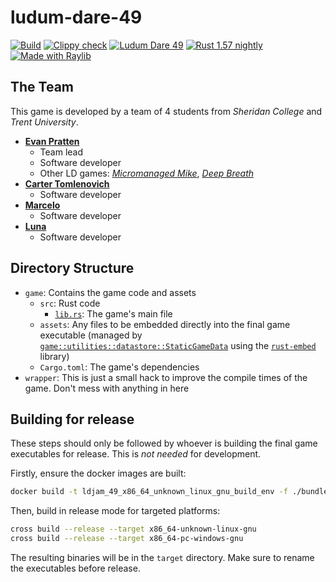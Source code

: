 # ludum-dare-49
[![Build](https://github.com/Ewpratten/ludum-dare-49/actions/workflows/build.yml/badge.svg)](https://github.com/Ewpratten/ludum-dare-49/actions/workflows/build.yml)
[![Clippy check](https://github.com/Ewpratten/ludum-dare-49/actions/workflows/clippy.yml/badge.svg)](https://github.com/Ewpratten/ludum-dare-49/actions/workflows/clippy.yml)
[![Ludum Dare 49](https://img.shields.io/badge/Ludum%20Dare-49-orange)](https://ldjam.com/events/ludum-dare/49/$261521)
[![Rust 1.57 nightly](https://img.shields.io/badge/Rust-1.57%20nightly-orange)](https://www.rust-lang.org/)
[![Made with Raylib](https://img.shields.io/badge/Made%20With-raylib-blue)](https://www.raylib.com/)

## The Team

This game is developed by a team of 4 students from *Sheridan College* and *Trent University*.

- [**Evan Pratten**](https://github.com/ewpratten)
  - Team lead
  - Software developer
  - Other LD games: [*Micromanaged Mike*](https://ldjam.com/events/ludum-dare/46/micromanaged-mike), [*Deep Breath*](https://github.com/ewpratten/ludum-dare-48)
- [**Carter Tomlenovich**](https://github.com/hyperliskdev)
  - Software developer
- [**Marcelo**](https://github.com/SNOWZ7Z)
  - Software developer
- [**Luna**](https://github.com/LuS404)
  - Software developer

## Directory Structure

- `game`: Contains the game code and assets
  - `src`: Rust code
    - [`lib.rs`](game/src/lib.rs): The game's main file
  - `assets`: Any files to be embedded directly into the final game executable (managed by [`game::utilities::datastore::StaticGameData`](game/src/utilities/datastore.rs) using the [`rust-embed`](https://github.com/pyros2097/rust-embed) library)
  - `Cargo.toml`: The game's dependencies
- `wrapper`: This is just a small hack to improve the compile times of the game. Don't mess with anything in here

## Building for release

These steps should only be followed by whoever is building the final game executables for release. This is *not needed* for development.

Firstly, ensure the docker images are built:

```sh
docker build -t ldjam_49_x86_64_unknown_linux_gnu_build_env -f ./bundle/docker/x86_64-unknown-linux-gnu.dockerfile .
```

Then, build in release mode for targeted platforms:

```sh
cross build --release --target x86_64-unknown-linux-gnu
cross build --release --target x86_64-pc-windows-gnu
```

The resulting binaries will be in the `target` directory. Make sure to rename the executables before release.
